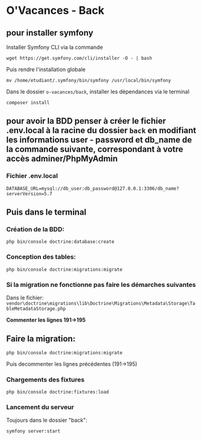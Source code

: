 # O'Vacances - Back

## pour installer symfony
Installer Symfony CLI via la commande
```
wget https://get.symfony.com/cli/installer -O - | bash
```
Puis rendre l'installation globale
```
mv /home/etudiant/.symfony/bin/symfony /usr/local/bin/symfony
```

Dans le dossier `o-vacances/back`, installer les dépendances via le terminal
```
composer install
```

## pour avoir la BDD penser à créer le fichier .env.local à la racine du dossier `back` en modifiant les informations user - password et db_name de la commande suivante, correspondant à votre accès adminer/PhpMyAdmin
### Fichier .env.local
`DATABASE_URL=mysql://db_user:db_password@127.0.0.1:3306/db_name?serverVersion=5.7`

## Puis dans le terminal

### Création de la BDD: 
```
php bin/console doctrine:database:create
```

### Conception des tables:
```
php bin/console doctrine:migrations:migrate
```

### Si la migration ne fonctionne pas faire les démarches suivantes
Dans le fichier:
    `vendor\doctrine\migrations\lib\Doctrine\Migrations\Metadata\Storage\TableMetadataStorage.php`
    
**Commenter les lignes 191->195**

## Faire la migration:
```
php bin/console doctrine:migrations:migrate
```
Puis decommenter les lignes précédentes (191->195)

### Chargements des fixtures 
```
php bin/console doctrine:fixtures:load
```

### Lancement du serveur
Toujours dans le dossier "back":
```
symfony server:start
```
